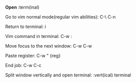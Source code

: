 **Open** 
:term(inal)

Go to vim normal mode(regular vim abilities):
C-\ C-n

Return to terminal:
i

Vim command in terminal:
C-w :

Move focus to the next window:
C-w C-w

Paste register:
C-w " {reg}

End job:
C-w C-c

Split window vertically and open terminal:
:vert(ical) terminal
